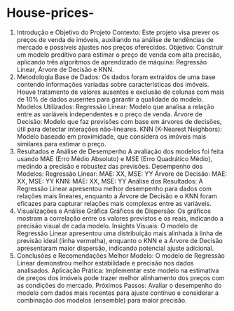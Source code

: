 # House-prices-

1. Introdução e Objetivo do Projeto
Contexto: Este projeto visa prever os preços de venda de imóveis, auxiliando na análise de tendências de mercado e possíveis ajustes nos preços oferecidos.
Objetivo: Construir um modelo preditivo para estimar o preço de venda com alta precisão, aplicando três algoritmos de aprendizado de máquina: Regressão Linear, Árvore de Decisão e KNN.
2. Metodologia
Base de Dados:
Os dados foram extraídos de uma base contendo informações variadas sobre características dos imóveis.
Houve tratamento de valores ausentes e exclusão de colunas com mais de 10% de dados ausentes para garantir a qualidade do modelo.
Modelos Utilizados:
Regressão Linear: Modelo que analisa a relação entre as variáveis independentes e o preço de venda.
Árvore de Decisão: Modelo que faz previsões com base em árvores de decisões, útil para detectar interações não-lineares.
KNN (K-Nearest Neighbors): Modelo baseado em proximidade, que considera os imóveis mais similares para estimar o preço.
3. Resultados e Análise de Desempenho
A avaliação dos modelos foi feita usando MAE (Erro Médio Absoluto) e MSE (Erro Quadrático Médio), medindo a precisão e robustez das previsões.
Desempenho dos Modelos:
Regressão Linear: MAE: XX, MSE: YY
Árvore de Decisão: MAE: XX, MSE: YY
KNN: MAE: XX, MSE: YY
Análise dos Resultados: A Regressão Linear apresentou melhor desempenho para dados com relações mais lineares, enquanto a Árvore de Decisão e o KNN foram eficazes para capturar relações mais complexas entre as variáveis.
4. Visualizações e Análise Gráfica
Gráficos de Dispersão: Os gráficos mostram a correlação entre os valores previstos e os reais, indicando a precisão visual de cada modelo.
Insights Visuais: O modelo de Regressão Linear apresentou uma distribuição mais alinhada à linha de previsão ideal (linha vermelha), enquanto o KNN e a Árvore de Decisão apresentaram maior dispersão, indicando potencial ajuste adicional.
5. Conclusões e Recomendações
Melhor Modelo: O modelo de Regressão Linear demonstrou melhor estabilidade e precisão nos dados analisados.
Aplicação Prática: Implementar este modelo na estimativa de preços dos imóveis pode trazer melhor alinhamento dos preços com as condições do mercado.
Próximos Passos: Avaliar o desempenho do modelo com dados mais recentes para ajuste contínuo e considerar a combinação dos modelos (ensemble) para maior precisão.
